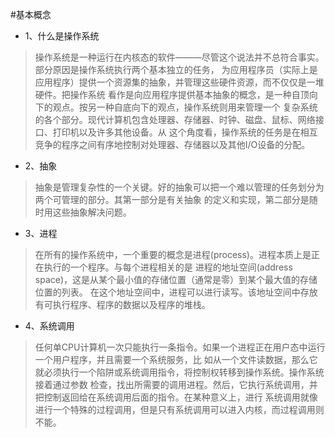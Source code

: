 #基本概念

* 1、什么是操作系统
>  操作系统是一种运行在内核态的软件———尽管这个说法并不总符合事实。部分原因是操作系统执行两个基本独立的任务，
   为应用程序员（实际上是应用程序）提供一个资源集的抽象，并管理这些硬件资源，而不仅仅是一堆硬件。把操作系统
   看作是向应用程序提供基本抽象的概念，是一种自顶向下的观点。按另一种自底向下的观点，操作系统则用来管理一个
   复杂系统的各个部分。现代计算机包含处理器、存储器、时钟、磁盘、鼠标、网络接口、打印机以及许多其他设备。从
   这个角度看，操作系统的任务是在相互竞争的程序之间有序地控制对处理器、存储器以及其他I/O设备的分配。

* 2、抽象
>  抽象是管理复杂性的一个关键。好的抽象可以把一个难以管理的任务划分为两个可管理的部分。其第一部分是有关抽象
   的定义和实现，第二部分是随时用这些抽象解决问题。

* 3、进程
>  在所有的操作系统中，一个重要的概念是进程(process)。进程本质上是正在执行的一个程序。与每个进程相关的是
   进程的地址空间(address space)，这是从某个最小值的存储位置（通常是零）到某个最大值的存储位置的列表。
   在这个地址空间中，进程可以进行读写。该地址空间中存放有可执行程序、程序的数据以及程序的堆栈。

* 4、系统调用
>  任何单CPU计算机一次只能执行一条指令。如果一个进程正在用户态中运行一个用户程序，并且需要一个系统服务，比
   如从一个文件读数据，那么它就必须执行一个陷阱或系统调用指令，将控制权转移到操作系统。操作系统接着通过参数
   检查，找出所需要的调用进程。然后，它执行系统调用，并把控制返回给在系统调用后面的指令。在某种意义上，进行
   系统调用就像进行一个特殊的过程调用，但是只有系统调用可以进入内核，而过程调用则不能。
